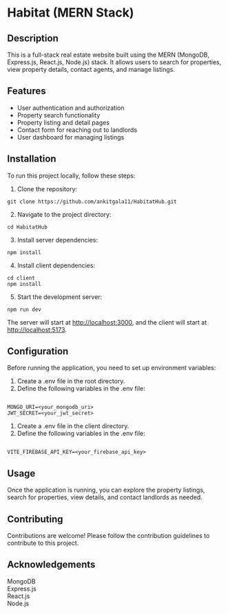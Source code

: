 <!DOCTYPE html>
<html lang="en">



<body>
    <h1>Habitat (MERN Stack)</h1>
    <h2>Description</h2>
    <p>This is a full-stack real estate website built using the MERN (MongoDB, Express.js, React.js, Node.js) stack. It allows users to search for properties, view property details, contact agents, and manage listings.</p>
    <h2>Features</h2>
    <ul>
        <li>User authentication and authorization</li>
        <li>Property search functionality</li>
        <li>Property listing and detail pages</li>
        <li>Contact form for reaching out to landlords</li>
        <li>User dashboard for managing listings</li>
    </ul>
    <h2>Installation</h2>
    <p>To run this project locally, follow these steps:</p>
    <ol>
        <li>Clone the repository:</li>
    </ol>
    <pre><code>git clone https://github.com/ankitgala11/HabitatHub.git</code></pre>
    <ol start="2">
        <li>Navigate to the project directory:</li>
    </ol>
    <pre><code>cd HabitatHub</code></pre>
    <ol start="3">
        <li>Install server dependencies:</li>
    </ol>
    <pre><code>npm install</code></pre>
    <ol start="4">
        <li>Install client dependencies:</li>
    </ol>
    <pre><code>cd client
npm install</code></pre>
    <ol start="5">
        <li>Start the development server:</li>
    </ol>
    <pre><code>npm run dev</code></pre>
    <p>The server will start at <a href="http://localhost:3000">http://localhost:3000</a>, and the client will start at <a href="http://localhost:5173">http://localhost:5173</a>.</p>
    <h2>Configuration</h2>
    <p>Before running the application, you need to set up environment variables:</p>
    <ol>
        <li>Create a .env file in the root directory.</li>
        <li>Define the following variables in the .env file:</li>
    </ol>
    <pre><code>
MONGO_URI=&lt;your_mongodb_uri&gt;
JWT_SECRET=&lt;your_jwt_secret&gt;</code></pre>
    <ol>
        <li>Create a .env file in the client directory.</li>
        <li>Define the following variables in the .env file:</li>
    </ol>
    <pre><code>
VITE_FIREBASE_API_KEY=&lt;your_firebase_api_key&gt;</code></pre>
    <h2>Usage</h2>
    <p>Once the application is running, you can explore the property listings, search for properties, view details, and contact landlords as needed.</p>
    <h2>Contributing</h2>
    <p>Contributions are welcome! Please follow the contribution guidelines to contribute to this project.</p>
    <h2>Acknowledgements</h2>
    <p>MongoDB<br>Express.js<br>React.js<br>Node.js</p>
</body>

</html>
